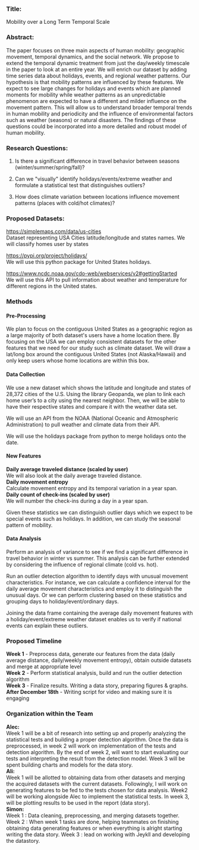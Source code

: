 ### **Title:**

Mobility over a Long Term Temporal Scale

### **Abstract:**

The paper focuses on three main aspects of human mobility: geographic movement, temporal dynamics, and the social network. We propose to extend the temporal dynamic treatment from just the day/weekly timescale in the paper to look at an entire year. We will enrich our dataset by adding time series data about holidays, events, and regional weather patterns. Our hypothesis is that mobility patterns are influenced by these features. We expect to see large changes for holidays and events which are planned moments for mobility while weather patterns as an unpredictable phenomenon are expected to have a different and milder influence on the movement pattern. This will allow us to understand broader temporal trends in human mobility and periodicity and the influence of environmental factors such as weather (seasons) or natural disasters. The findings of these questions could be incorporated into a more detailed and robust model of human mobility.

### **Research Questions:**

1) Is there a significant difference in travel behavior between seasons (winter/summer/spring/fall)?

2) Can we "visually" identify holidays/events/extreme weather and formulate a statistical test that distinguishes outliers?

3) How does climate variation between locations influence movement patterns (places with cold/hot climates)?

### **Proposed Datasets:**

https://simplemaps.com/data/us-cities <br/>
Dataset representing USA Cities latitude/longitude and states names. We will classify homes user by states

https://pypi.org/project/holidays/ <br/>
We will use this python package for United States holidays. 

https://www.ncdc.noaa.gov/cdo-web/webservices/v2#gettingStarted <br/>
We will use this API to pull information about weather and temperature for different regions in the United states.

### **Methods**

#### **Pre-Processing** <br/>
We plan to focus on the contiguous United States as a geographic region as a large majority of both dataset's users have a home location there. By focusing on the USA we can employ consistent datasets for the other features that we need for our study such as climate dataset.  We will draw a lat/long box around the contiguous United States (not Alaska/Hawaii) and only keep users whose home locations are within this box.

#### **Data Collection** <br/>
We use a new dataset which shows the latitude and longitude and states of 28,372 cities of the U.S. Using the library Geopanda, we plan to link each home user’s to a city using the nearest neighbor. Then, we will be able to have their respective states and compare it with the weather data set. 

We will use an API from the NOAA (National Oceanic and Atmospheric Administration) to pull weather and climate data from their API. 

We will use the holidays package from python to merge holidays onto the date. 

#### **New Features** <br/>
**Daily average traveled distance (scaled by user)**<br/>
We will also look at the daily average traveled distance. <br/>
**Daily movement entropy**<br/>
	Calculate movement entropy and its temporal variation in a year span.<br/>
**Daily count of check-ins (scaled by user)** <br/>
	We will number the check-ins during a day in a year span.

Given these statistics we can distinguish outlier days which we expect to be special events such as holidays. In addition, we can study the seasonal pattern of mobility. 

#### **Data Analysis** <br/>
Perform an analysis of variance to see if we find a significant difference in travel behavior in winter vs summer. This analysis can be further extended by considering the influence of regional climate (cold vs. hot).

Run an outlier detection algorithm to identify days with unusual movement characteristics. For instance, we can calculate a confidence interval for the daily average movement characteristics and employ it to distinguish the unusual days. Or we can perform clustering based on these statistics and grouping days to  holiday/event/ordinary days.

Joining the data frame containing the average daily movement features with a holiday/event/extreme weather dataset enables us to verify if national events can explain these outliers. 

### **Proposed Timeline** 
**Week 1** - Preprocess data, generate our features from the data (daily average distance, daily/weekly movement entropy), obtain outside datasets and merge at appropriate level <br/>
**Week 2** - Perform statistical analysis, build and run the outlier detection algorithm <br/>
**Week 3** - Finalize results. Writing a data story, preparing figures & graphs. <br/>
**After December 18th** - Writing script for video and making sure it is engaging

### **Organization within the Team**
**Alec:** <br/>
Week 1 will be a bit of research into setting up and properly analyzing the statistical tests and building a proper detection algorithm. Once the data is preprocessed, in week 2 will work on implementation of the tests and detection algorithm. By the end of week 2, will want to start evaluating our tests and interpreting the result from the detection model. Week 3 will be spent building charts and models for the data story. 
<br/>**Ali:**<br/> 
Week 1 will be allotted to obtaining data from other datasets and merging the acquired datasets with the current datasets. Followingly, I will work on generating features to be fed to the tests chosen for data analysis. Week2 will be working alongside Alec to implement the statistical tests. In week 3, will be plotting results to be used in the report (data story).
<br/>**Simon:** <br/>
Week 1 : Data cleaning, preprocessing, and merging datasets together. Week 2 : When week 1 tasks are done,  helping teammates on finishing obtaining data generating features or  when everything is alright starting writing the data story.
Week 3 : lead on working with Jeykll and developing the datastory.

